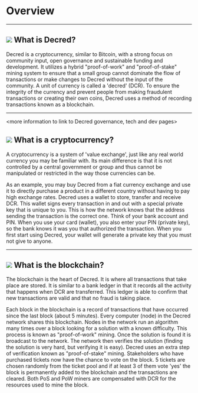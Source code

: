 # Overview

---

## <img class="dcr-icon" src="/img/dcr-icons/decred-logo.svg" /></i> What is Decred?
Decred is a cryptocurrency, similar to Bitcoin, with a strong focus on community input, open governance and sustainable funding and development. It utilizes a hybrid "proof-of-work" and "proof-of-stake" mining system to ensure that a small group cannot dominate the flow of transactions or make changes to Decred without the input of the community. A unit of currency is called a 'decred' (DCR). To ensure the integrity of the currency and prevent people from making fraudulent transactions or creating their own coins, Decred uses a method of recording transactions known as a blockchain.

---

<more information to link to Decred governance, tech and dev pages>

## <img class="dcr-icon" src="/img/dcr-icons/Cryptocurrency.svg" /> What is a cryptocurrency?
A cryptocurrency is a system of 'value exchange', just like any real world currency you may be familiar with. Its main difference is that it is not controlled by a central government or group and thus cannot be manipulated or restricted in the way those currencies can be.

As an example, you may buy Decred from a fiat currency exchange and use it to directly purchase a product in a different country without having to pay high exchange rates.
Decred uses a wallet to store, transfer and receive DCR. This wallet signs every transaction in and out with a special private key that is unique to you. This is how the network knows that the address sending the transaction is the correct one. Think of your bank account and PIN. When you use your card (wallet), you also enter your PIN (private key), so the bank knows it was you that authorized the transaction. When you first start using Decred, your wallet will generate a private key that you must not give to anyone.

---

## <img class="dcr-icon" src="/img/dcr-icons/Blocks.svg" /> What is the blockchain?
The blockchain is the heart of Decred. It is where all transactions that take place are stored. It is similar to a bank ledger in that it records all the activity that happens when DCR are transferred. This ledger is able to confirm that new transactions are valid and that no fraud is taking place.

Each block in the blockchain is a record of transactions that have occurred since the last block (about 5 minutes). Every computer (node) in the Decred network shares this blockchain. Nodes in the network run an algorithm many times over a block looking for a solution with a known difficulty. This process is known as "proof-of-work" mining. Once the solution is found it is broadcast to the network. The network then verifies the solution (finding the solution is very hard, but verifying it is easy). Decred uses an extra step of verification known as "proof-of-stake" mining. Stakeholders who have purchased tickets now have the chance to vote on the block. 5 tickets are chosen randomly from the ticket pool and if at least 3 of them vote 'yes' the block is permanently added to the blockchain and the transactions are cleared. Both PoS and PoW miners are compensated with DCR for the resources used to mine the block.

<More information section to link to PoW and PoS guides>

